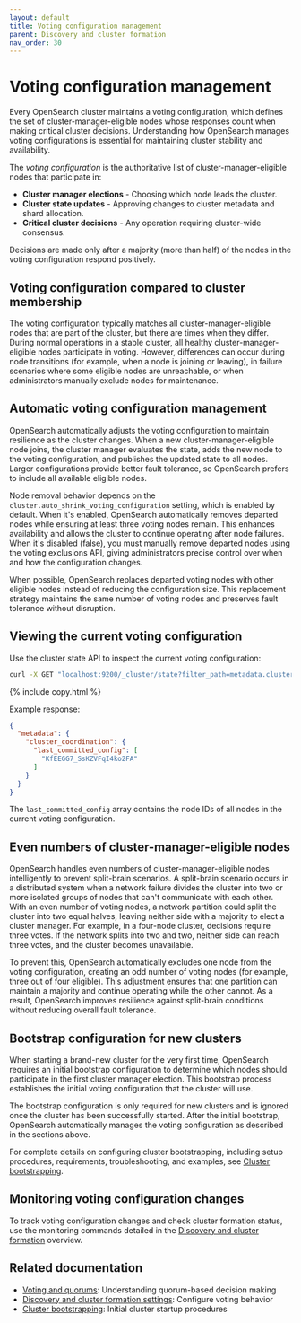 ```yaml
---
layout: default
title: Voting configuration management
parent: Discovery and cluster formation
nav_order: 30
---
```


# Voting configuration management

Every OpenSearch cluster maintains a voting configuration, which defines the set of cluster-manager-eligible nodes whose responses count when making critical cluster decisions. Understanding how OpenSearch manages voting configurations is essential for maintaining cluster stability and availability.

The _voting configuration_ is the authoritative list of cluster-manager-eligible nodes that participate in:

- **Cluster manager elections** - Choosing which node leads the cluster.
- **Cluster state updates** - Approving changes to cluster metadata and shard allocation.
- **Critical cluster decisions** - Any operation requiring cluster-wide consensus.

Decisions are made only after a majority (more than half) of the nodes in the voting configuration respond positively.

## Voting configuration compared to cluster membership

The voting configuration typically matches all cluster-manager-eligible nodes that are part of the cluster, but there are times when they differ. During normal operations in a stable cluster, all healthy cluster-manager-eligible nodes participate in voting. However, differences can occur during node transitions (for example, when a node is joining or leaving), in failure scenarios where some eligible nodes are unreachable, or when administrators manually exclude nodes for maintenance.

## Automatic voting configuration management

OpenSearch automatically adjusts the voting configuration to maintain resilience as the cluster changes. When a new cluster-manager-eligible node joins, the cluster manager evaluates the state, adds the new node to the voting configuration, and publishes the updated state to all nodes. Larger configurations provide better fault tolerance, so OpenSearch prefers to include all available eligible nodes.

Node removal behavior depends on the `cluster.auto_shrink_voting_configuration` setting, which is enabled by default. When it's enabled, OpenSearch automatically removes departed nodes while ensuring at least three voting nodes remain. This enhances availability and allows the cluster to continue operating after node failures. When it's disabled (false), you must manually remove departed nodes using the voting exclusions API, giving administrators precise control over when and how the configuration changes.

When possible, OpenSearch replaces departed voting nodes with other eligible nodes instead of reducing the configuration size. This replacement strategy maintains the same number of voting nodes and preserves fault tolerance without disruption.

## Viewing the current voting configuration

Use the cluster state API to inspect the current voting configuration:

```bash
curl -X GET "localhost:9200/_cluster/state?filter_path=metadata.cluster_coordination.last_committed_config"
```
{% include copy.html %}

Example response:

```json
{
  "metadata": {
    "cluster_coordination": {
      "last_committed_config": [
        "KfEEGG7_SsKZVFqI4ko2FA"
      ]
    }
  }
}
```

The `last_committed_config` array contains the node IDs of all nodes in the current voting configuration.

## Even numbers of cluster-manager-eligible nodes

OpenSearch handles even numbers of cluster-manager-eligible nodes intelligently to prevent split-brain scenarios. A split-brain scenario occurs in a distributed system when a network failure divides the cluster into two or more isolated groups of nodes that can't communicate with each other. With an even number of voting nodes, a network partition could split the cluster into two equal halves, leaving neither side with a majority to elect a cluster manager. For example, in a four-node cluster, decisions require three votes. If the network splits into two and two, neither side can reach three votes, and the cluster becomes unavailable.

To prevent this, OpenSearch automatically excludes one node from the voting configuration, creating an odd number of voting nodes (for example, three out of four eligible). This adjustment ensures that one partition can maintain a majority and continue operating while the other cannot. As a result, OpenSearch improves resilience against split-brain conditions without reducing overall fault tolerance.

## Bootstrap configuration for new clusters

When starting a brand-new cluster for the very first time, OpenSearch requires an initial bootstrap configuration to determine which nodes should participate in the first cluster manager election. This bootstrap process establishes the initial voting configuration that the cluster will use.

The bootstrap configuration is only required for new clusters and is ignored once the cluster has been successfully started. After the initial bootstrap, OpenSearch automatically manages the voting configuration as described in the sections above.

For complete details on configuring cluster bootstrapping, including setup procedures, requirements, troubleshooting, and examples, see [Cluster bootstrapping]({{site.url}}{{site.baseurl}}/tuning-your-cluster/discovery-cluster-formation/bootstrapping/).

## Monitoring voting configuration changes

To track voting configuration changes and check cluster formation status, use the monitoring commands detailed in the [Discovery and cluster formation]({{site.url}}{{site.baseurl}}/tuning-your-cluster/discovery-cluster-formation/#monitoring-discovery-and-cluster-formation) overview.

## Related documentation

- [Voting and quorums]({{site.url}}{{site.baseurl}}/tuning-your-cluster/discovery-cluster-formation/voting-quorums/): Understanding quorum-based decision making
- [Discovery and cluster formation settings]({{site.url}}{{site.baseurl}}/tuning-your-cluster/discovery-cluster-formation/settings/): Configure voting behavior
- [Cluster bootstrapping]({{site.url}}{{site.baseurl}}/tuning-your-cluster/discovery-cluster-formation/bootstrapping/): Initial cluster startup procedures